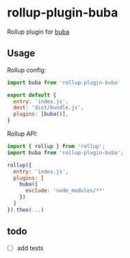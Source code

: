 # rollup-plugin-buba
Rollup plugin for [buba](https://github.com/davidchase/buba)


## Usage

Rollup config:

```js
import buba from 'rollup-plugin-buba'

export default {
  entry: 'index.js',
  dest: 'dist/bundle.js',
  plugins: [buba()],
}
```

Rollup API:

```js
import { rollup } from 'rollup';
import buba from 'rollup-plugin-buba';

rollup({
  entry: 'index.js',
  plugins: [
    buba({
      exclude: 'node_modules/**'
    })
  ]
}).then(...)
```

## todo

- [ ] add tests
